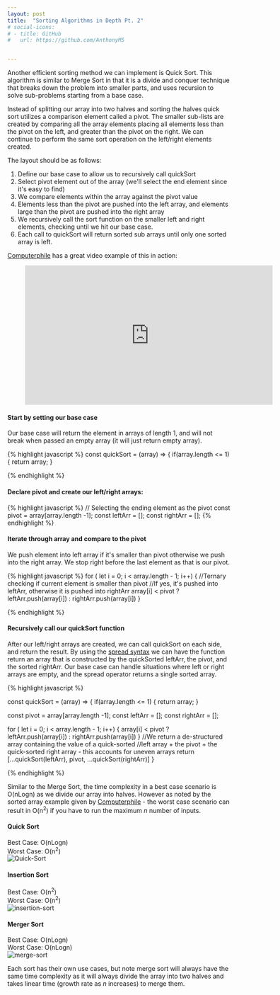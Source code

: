 ```yaml
---
layout: post
title:  "Sorting Algorithms in Depth Pt. 2"
# social-icons: 
# - title: GitHub
#   url: https://github.com/AnthonyM5


---
```



Another efficient sorting method we can implement is Quick Sort.  This algorithm is similar to Merge Sort in that it is a divide and conquer technique that breaks down the problem into smaller parts, and uses recursion to solve sub-problems starting from a base case.  

Instead of splitting our array into two halves and sorting the halves quick sort utilizes a comparison element called a pivot.
The smaller sub-lists are created by comparing all the array elements placing all elements less than the pivot on the left, and greater than the pivot on the right.  We can continue to perform the same sort operation on the left/right elements created.  


The layout should be as follows:
1. Define our base case to allow us to recursively call quickSort
2. Select pivot element out of the array (we'll select the end element since it's easy to find)
3. We compare elements within the array against the pivot value
4. Elements less than the pivot are pushed into the left array, and elements large than the pivot are pushed into the right array
5. We recursively call the sort function on the smaller left and right elements, checking until we hit our base case.
6. Each call to quickSort will return sorted sub arrays until only one sorted array is left.


[Computerphile][1] has a great video example of this in action:
<!-- blank line -->
<figure class="video_container">
  <iframe width="560" height="315" src="https://www.youtube.com/embed/XE4VP_8Y0BU" title="YouTube video player" frameborder="0" allow="accelerometer; autoplay; clipboard-write; encrypted-media; gyroscope; picture-in-picture" allowfullscreen></iframe>
</figure>
<!-- blank line -->

#### Start by setting our base case
Our base case will return the element in arrays of length 1, and will not break when passed an empty array (it will just return empty array).

{% highlight javascript %}
const quickSort = (array) => {
  if(array.length <= 1) {
    return array;
  }

{% endhighlight %}

#### Declare pivot and create our left/right arrays:

{% highlight javascript %}
// Selecting the ending element as the pivot
const pivot = array[array.length -1];
const leftArr = [];
const rightArr = [];
{% endhighlight %}

#### Iterate through array and compare to the pivot 
We push element into left array if it's smaller than pivot otherwise we push into the right array.  We stop right before the last element as that is our pivot.

{% highlight javascript %}
for ( let i = 0; i < array.length - 1; i++) {
//Ternary checking if current element is smaller than pivot
//If yes, it's pushed into leftArr, otherwise it is pushed into rightArr
 array[i] < pivot ? leftArr.push(array[i]) : rightArr.push(array[i])
}

{% endhighlight %}

#### Recursively call our quickSort function 
After our left/right arrays are created, we can call quickSort on each side, and return the result.  By using the [spread syntax][2] we can have the function return an array that is constructed by the quickSorted leftArr, the pivot, and the sorted rightArr.  Our base case can handle situations where left or right arrays are empty, and the spread operator returns a single sorted array.

{% highlight javascript %}

const quickSort = (array) => {
  if(array.length <= 1) {
    return array;
  }

  const pivot = array[array.length -1];
  const leftArr = [];
  const rightArr = [];

  for ( let i = 0; i < array.length - 1; i++) {
    array[i] < pivot ? leftArr.push(array[i]) : rightArr.push(array[i])
  }
  //We return a de-structured array containing the value of a quick-sorted 
  //left array + the pivot + the quick-sorted right array - this accounts for uneven arrays
  return [...quickSort(leftArr), pivot, ...quickSort(rightArr)]
}

{% endhighlight %}

Similar to the Merge Sort, the time complexity in a best case scenario is O(nLogn) as we divide our array into halves.  However as noted by the sorted array example given by [Computerphile][1] - the worst case scenario can result in O(n<sup>2</sup>) if you have to run the maximum *n* number of inputs.

#### Quick Sort
Best Case:  O(nLogn)
<br>
Worst Case: O(n<sup>2</sup>)
<br>
![Quick-Sort](https://upload.wikimedia.org/wikipedia/commons/6/6a/Sorting_quicksort_anim.gif)

#### Insertion Sort
Best Case: O(n<sup>2</sup>)
<br>
Worst Case: O(n<sup>2</sup>)
<br>
![insertion-sort](https://bs-uploads.toptal.io/blackfish-uploads/sorting_algorithms_page/content/illustration/animated_image_file/animated_image/27775/insertion-sort-73d4d2a97b420f9cc1d4b2a6f1c7f4c9.gif)

#### Merger Sort
Best Case: O(nLogn)
<br>
Worst Case: O(nLogn)
<br>
![merge-sort](https://bs-uploads.toptal.io/blackfish-uploads/sorting_algorithms_page/content/illustration/animated_image_file/animated_image/27903/merge-sort-3d471ac722ab52fc3a8cc59162808c60.gif)


Each sort has their own use cases, but note merge sort will always have the same time complexity as it will always divide the array into two halves and takes linear time (growth rate as *n* increases) to merge them. 


















[1]:https://www.youtube.com/channel/UC9-y-6csu5WGm29I7JiwpnA
[2]:https://developer.mozilla.org/en-US/docs/Web/JavaScript/Reference/Operators/Spread_syntax